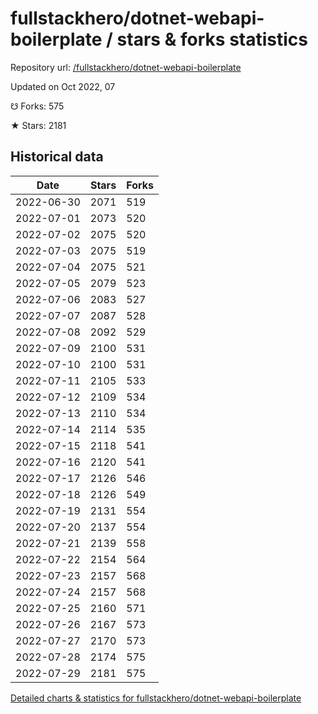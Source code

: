 # fullstackhero/dotnet-webapi-boilerplate / stars & forks statistics

Repository url: [/fullstackhero/dotnet-webapi-boilerplate](https://github.com/fullstackhero/dotnet-webapi-boilerplate)

Updated on Oct 2022, 07

☋ Forks: 575

★ Stars: 2181

## Historical data
| Date | Stars | Forks |
|------|-------|-------|
| 2022-06-30 | 2071 | 519 | 
| 2022-07-01 | 2073 | 520 | 
| 2022-07-02 | 2075 | 520 | 
| 2022-07-03 | 2075 | 519 | 
| 2022-07-04 | 2075 | 521 | 
| 2022-07-05 | 2079 | 523 | 
| 2022-07-06 | 2083 | 527 | 
| 2022-07-07 | 2087 | 528 | 
| 2022-07-08 | 2092 | 529 | 
| 2022-07-09 | 2100 | 531 | 
| 2022-07-10 | 2100 | 531 | 
| 2022-07-11 | 2105 | 533 | 
| 2022-07-12 | 2109 | 534 | 
| 2022-07-13 | 2110 | 534 | 
| 2022-07-14 | 2114 | 535 | 
| 2022-07-15 | 2118 | 541 | 
| 2022-07-16 | 2120 | 541 | 
| 2022-07-17 | 2126 | 546 | 
| 2022-07-18 | 2126 | 549 | 
| 2022-07-19 | 2131 | 554 | 
| 2022-07-20 | 2137 | 554 | 
| 2022-07-21 | 2139 | 558 | 
| 2022-07-22 | 2154 | 564 | 
| 2022-07-23 | 2157 | 568 | 
| 2022-07-24 | 2157 | 568 | 
| 2022-07-25 | 2160 | 571 | 
| 2022-07-26 | 2167 | 573 | 
| 2022-07-27 | 2170 | 573 | 
| 2022-07-28 | 2174 | 575 | 
| 2022-07-29 | 2181 | 575 | 


[Detailed charts & statistics for fullstackhero/dotnet-webapi-boilerplate](https://reviewgithub.com/rep/fullstackhero/dotnet-webapi-boilerplate)
